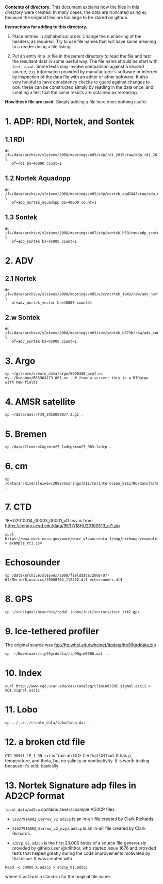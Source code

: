 **Contents of directory.** This document explains how the files in this
directory were created.  In many cases, the data are truncated using `dd`,
because the original files are too large to be stored on github.

**Instructions for adding to this directory.** 

1. Place entries in alphabetical order. Change the numbering of the headers, as
   required. Try to use file names that will have some meaning to a reader
   doing a file listing. 

2. Put an entry in a `.R` file in the parent directory to read the file and
   test the resultant data in some useful way. The file name should be start
with `test_local`.  Some tests may involve comparison against a second source,
e.g. information provided by manufacturer's software or inferred by inspection
of the data file with an editor or other software.  It also very helpful to
have consistency checks to guard against changes to oce; these can be
constructed simply by reading in the data once, and creating a test that the
same results are obtained by rereading.

**How these file are used.** Simply adding a file here does nothing useful.  

# 1. ADP: RDI, Nortek, and Sontek

## 1.1 RDI
```
dd if=/data/archive/sleiwex/2008/moorings/m09/adp/rdi_2615/raw/adp_rdi_2615.000 \
   of=rdi bs=40000 count=1
```

## 1.2 Nortek Aquadopp
```
dd if=/data/archive/sleiwex/2008/moorings/m05/adp/nortek_aqd2843/raw/adp_nortek_aqd2843.prf \
   of=adp_nortek_aquadopp bs=40000 count=1
```

## 1.3 Sontek
```
dd if=/data/archive/sleiwex/2008/moorings/m07/adp/sontek_h53/raw/adp_sontek_h53.adp \
   of=adp_sontek bs=40000 count=1
```



# 2. ADV

## 2.1 Nortek

```
dd if=/data/archive/sleiwex/2008/moorings/m05/adv/nortek_1943/raw/adv_nortek_1943.vec \
   of=adv_nortek_vector bs=40000 count=1
```

## 2.w Sontek

```
dd if=/data/archive/sleiwex/2008/moorings/m03/adv/sontek_b373h/raw/adv_sontek_b373h.adr \
   of=adv_sontek bs=40000 count=1
```



# 3. Argo

```
cp ~/git/oce/create_data/argo/6900388_prof.nc .
mv ~/Dropbox/BR5904179_001.nc . # from a server; this is a BIOargo with new fields
```


# 4. AMSR satellite

```
cp ~/data/amsr/f34_20160808v7.2.gz .
```


# 5. Bremen

```
cp /data/flemishCap/msm27_ladcp/msm27_003.ladcp .
```


# 6. cm

```
cp /data/archive/sleiwex/2008/moorings/m11/cm/interocean_0811786/manufacturer/cm_interocean_0811786.s4a.tab .
```

# 7. CTD

18HU2010014_00003_00001_ct1.csv is from https://cchdo.ucsd.edu/data/9837/18HU20100513_ct1.zip


```
curl https://www.nodc.noaa.gov/woce/woce_v3/wocedata_1/whp/exchange/example_ct1.csv > example_ct1.csv
```


# Echosounder

```
cp /data/archive/sleiwex/2008/fielddata/2008-07-04/Merlu/Biosonics/20080704_112452.dt4 echosounder.dt4
```

# 8. GPS

```
cp ~/src/rgdal/branches/rgdal_iconv/inst/vectors/test_trk2.gpx .
```

# 9. Ice-tethered profiler
The original source was ftp://ftp.whoi.edu/whoinet/itpdata/itp99grddata.zip
```
cp  ~/Downloads/itp99grddata/itp99grd0000.dat  .
```

# 10. Index

```
curl http://www.cgd.ucar.edu/cas/catalog/climind/SOI.signal.ascii > SOI.signal.ascii
```

# 11. Lobo

```
cp ../../../create_data/lobo/lobo.dat  .
```

# 12. a broken ctd file

`CTD_98911_1P_1_DN.txt` is from an ODF file that CR had. It has p, temperature,
and theta, but no salinity or conductivity. It is worth testing because it's
odd, basically.

# 13. Nortek Signature adp files in AD2CP format

`local_data/ad2cp` contains several sample AD2CP files.

* `S102791A002_Barrow_v2.ad2cp` is an in-air file created by Clark Richards.

* `S102791A002_Barrow_v2_avgd.ad2cp` is an in-air file created by Clark
  Richards.

* `ad2cp_01.ad2cp` is the first 20,000 bytes of a source file generously
  provided by github user @krillthor, who started issue 1676 and provided
  tests that helped greatly during the code improvements motivated by that
  issue.  It was created with

```
head -c 50000 X.ad2cp > ad2cp_01.ad2cp
```

where `X.ad2cp` is a stand-in for the original file name.

